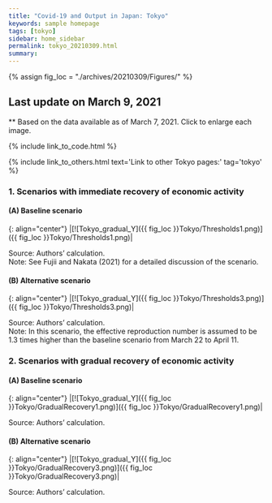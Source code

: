 ```yaml
---
title: "Covid-19 and Output in Japan: Tokyo"
keywords: sample homepage
tags: [tokyo]
sidebar: home_sidebar
permalink: tokyo_20210309.html
summary:
---
```


{% assign fig_loc = "./archives/20210309/Figures/" %}

## Last update on March 9, 2021
** Based on the data available as of March 7, 2021. Click to enlarge each image.

{% include link_to_code.html %}

{% include link_to_others.html text='Link to other Tokyo pages:' tag='tokyo' %}

### 1. Scenarios with immediate recovery of economic activity

#### (A) Baseline scenario

{: align="center"}
|[![Tokyo_gradual_Y]({{ fig_loc }}Tokyo/Thresholds1.png)]({{ fig_loc }}Tokyo/Thresholds1.png)|

Source: Authors’ calculation. <br>
Note:	See Fujii and Nakata (2021) for a detailed discussion of the scenario.

#### (B) Alternative scenario

{: align="center"}
|[![Tokyo_gradual_Y]({{ fig_loc }}Tokyo/Thresholds3.png)]({{ fig_loc }}Tokyo/Thresholds3.png)|

Source: Authors’ calculation. <br>
Note: In this scenario, the effective reproduction number is assumed to be 1.3 times higher than the baseline scenario from March 22 to April 11.

### 2. Scenarios with gradual recovery of economic activity

#### (A) Baseline scenario

{: align="center"}
|[![Tokyo_gradual_Y]({{ fig_loc }}Tokyo/GradualRecovery1.png)]({{ fig_loc }}Tokyo/GradualRecovery1.png)|

Source: Authors’ calculation.

#### (B) Alternative scenario

{: align="center"}
|[![Tokyo_gradual_Y]({{ fig_loc }}Tokyo/GradualRecovery3.png)]({{ fig_loc }}Tokyo/GradualRecovery3.png)|

Source: Authors’ calculation.
